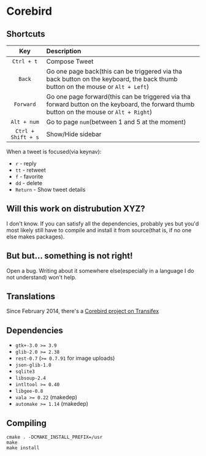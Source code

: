 
# Corebird

## Shortcuts

| Key                | Description                                                                                                                                |
| :-----:            | :-----------                                                                                                                               |
| `Ctrl + t`         | Compose Tweet                                                                                                                              |
| `Back`             | Go one page back(this can be triggered via tha back button on the keyboard, the back thumb button on the mouse or  `Alt + Left`)           |
| `Forward`          | Go one page forward(this can be triggered via tha forward button on the keyboard, the forward thumb button on the mouse or  `Alt + Right`) |
| `Alt + num`        | Go to page `num`(between 1 and 5 at the moment)                                                                                            |
| `Ctrl + Shift + s` | Show/Hide sidebar                                                                                                                          |


  When a tweet is focused(via keynav):

  - `r`  - reply
  - `tt` - retweet
  - `f`  - favorite
  - `dd` - delete
  - `Return` - Show tweet details


## Will this work on distrubution XYZ?
  I don't know. If you can satisfy all the dependencies, probably yes but
  you'd most likely still have to compile and install it from source(that is,
  if no one else makes packages).


## But but... something is not right!
  Open a bug. Writing about it somewhere else(especially in a language I do not understand) won't help.

## Translations
  Since February 2014, there's a [Corebird project on Transifex](https://www.transifex.com/organization/corebird/dashboard/corebird)


## Dependencies
 - `gtk+-3.0 >= 3.9`
 - `glib-2.0 >= 2.38`
 - `rest-0.7` (`>= 0.7.91` for image uploads)
 - `json-glib-1.0`
 - `sqlite3`
 - `libsoup-2.4`
 - `intltool >= 0.40`
 - `libgee-0.8`
 - `vala >= 0.22` (makedep)
 - `automake >= 1.14` (makedep)

## Compiling

```
cmake . -DCMAKE_INSTALL_PREFIX=/usr
make
make install
```

